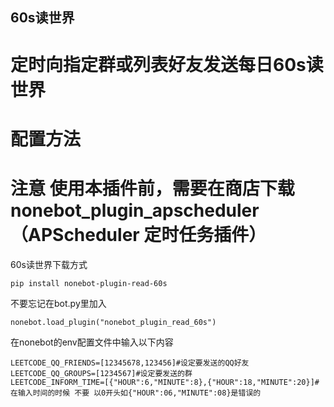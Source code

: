 ## 60s读世界
# 定时向指定群或列表好友发送每日60s读世界
# 配置方法
# 注意 使用本插件前，需要在商店下载nonebot_plugin_apscheduler（APScheduler 定时任务插件）
60s读世界下载方式
```
pip install nonebot-plugin-read-60s 
```
不要忘记在bot.py里加入
```
nonebot.load_plugin("nonebot_plugin_read_60s")
```
在nonebot的env配置文件中输入以下内容
```
LEETCODE_QQ_FRIENDS=[12345678,123456]#设定要发送的QQ好友
LEETCODE_QQ_GROUPS=[1234567]#设定要发送的群
LEETCODE_INFORM_TIME=[{"HOUR":6,"MINUTE":8},{"HOUR":18,"MINUTE":20}]#在输入时间的时候 不要 以0开头如{"HOUR":06,"MINUTE":08}是错误的
```
